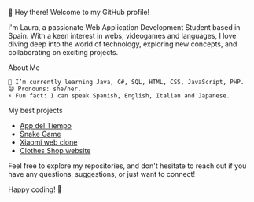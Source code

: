 👋 Hey there! Welcome to my GitHub profile!

I'm Laura, a passionate Web Application Development Student based in Spain. With a keen interest in webs, videogames and languages, I love diving deep into the world of technology, exploring new concepts, and collaborating on exciting projects.

About Me

    🌱 I’m currently learning Java, C#, SQL, HTML, CSS, JavaScript, PHP.
    😄 Pronouns: she/her.
    ⚡ Fun fact: I can speak Spanish, English, Italian and Japanese.

My best projects

- [App del Tiempo](https://lauvalenciad.github.io/App-ElTiempo-AEMET/)    
- [Snake Game](https://lauvalenciad.github.io/Snake-game-jQuery/)
- [Xiaomi web clone](https://lauvalenciad.github.io/Xiaomi-web-clone/)
- [Clothes Shop website](https://lauvalenciad.github.io/Kira-website/)

<!--- Get in Touch

📧 Email: WIP

🔗 LinkedIn: [Your LinkedIn Profile URL]


💼 Portfolio: [Link to your portfolio, if applicable] --->

Feel free to explore my repositories, and don't hesitate to reach out if you have any questions, suggestions, or just want to connect!

Happy coding! 🚀

<!---
LauValenciaD/LauValenciaD is a ✨ special ✨ repository because its `README.md` (this file) appears on your GitHub profile.
You can click the Preview link to take a look at your changes.
--->
